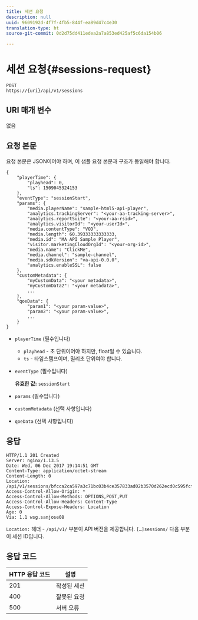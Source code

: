 ```yaml
---
title: 세션 요청
description: null
uuid: 9609192d-4f7f-4fb5-844f-ea89d47c4e30
translation-type: ht
source-git-commit: 0d2d75dd411edea2a7a853ed425af5c6da154b06

---
```



# 세션 요청{#sessions-request}

```
POST 
https://{uri}/api/v1/sessions
```

## URI 매개 변수

없음

## 요청 본문

요청 본문은 JSON이어야 하며, 이 샘플 요청 본문과 구조가 동일해야 합니다.

```
{ 
    "playerTime": { 
        "playhead": 0, 
        "ts": 1509045324153 
    }, 
    "eventType": "sessionStart", 
    "params": { 
        "media.playerName": "sample-html5-api-player", 
        "analytics.trackingServer": "<your-aa-tracking-server>", 
        "analytics.reportSuite": "<your-aa-rsid>", 
        "analytics.visitorId": "<your-userId>", 
        "media.contentType": "VOD", 
        "media.length": 60.39333333333333, 
        "media.id": "MA API Sample Player", 
        "visitor.marketingCloudOrgId": "<your-org-id>", 
        "media.name": "ClickMe", 
        "media.channel": "sample-channel", 
        "media.sdkVersion": "va-api-0.0.0", 
        "analytics.enableSSL": false 
    }, 
    "customMetadata": { 
        "myCustomData": "<your metadata>", 
        "myCustomData2": "<your metadata>", 
        ... 
    }, 
    "qoeData": { 
        "param1": "<your param-value>", 
        "param2": "<your param-value>", 
        ... 
    } 
}
```

* `playerTime` (필수입니다)
   * `playhead` - 초 단위이어야 하지만, float일 수 있습니다.
   * `ts` - 타임스탬프이며, 밀리초 단위여야 합니다.
* `eventType` (필수입니다)

   **유효한 값:** `sessionStart`
* `params` (필수입니다)
* `customMetadata` (선택 사항입니다)
* `qoeData` (선택 사항입니다)

## 응답

```
HTTP/1.1 201 Created 
Server: nginx/1.13.5 
Date: Wed, 06 Dec 2017 19:14:51 GMT 
Content-Type: application/octet-stream 
Content-Length: 0 
Location: /api/v1/sessions/bfcca2ca597a3c71bc03b4ce357833ad02b3570d262ecd0c595fcf8f2ae4df58 
Access-Control-Allow-Origin: * 
Access-Control-Allow-Methods: OPTIONS,POST,PUT 
Access-Control-Allow-Headers: Content-Type 
Access-Control-Expose-Headers: Location 
Age: 0 
Via: 1.1 wsg.sanjose08
```

`Location:` 헤더 - `/api/v1/` 부분이 API 버전을 제공합니다. `[…]sessions/` 다음 부분이 세션 ID입니다.

## 응답 코드

| HTTP 응답 코드 | 설명 |
|---|---|
| 201 | 작성된 세션 |
| 400 | 잘못된 요청 |
| 500 | 서버 오류 |

